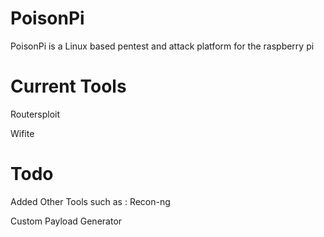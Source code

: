 # PoisonPi
PoisonPi is a Linux based pentest and attack platform for the raspberry pi

# Current Tools

Routersploit

Wifite

# Todo
Added Other Tools such as :
Recon-ng

Custom Payload Generator
